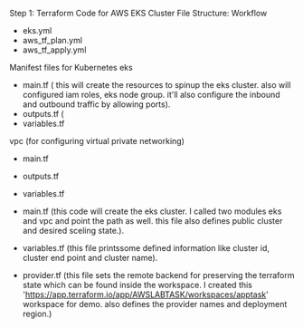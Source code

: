 Step 1: Terraform Code for AWS EKS Cluster
File Structure:
Workflow
 - eks.yml
 - aws_tf_plan.yml
 - aws_tf_apply.yml

Manifest files for Kubernetes
 eks
  - main.tf ( this will create the resources to spinup the eks cluster. also will configured iam roles, eks node group. it'll also configure the inbound and outbound traffic by allowing ports).
  - outputs.tf (
  - variables.tf

vpc (for configuring virtual private networking)
 - main.tf
 - outputs.tf
 - variables.tf


- main.tf (this code will create the eks cluster. I called two modules eks and vpc and point the path as well. this file also defines public cluster and desired sceling state.).
- variables.tf (this file printssome defined information like cluster id, cluster end point and cluster name).
- provider.tf (this file sets the remote backend for preserving the terraform state which can be found inside the workspace. I created this 'https://app.terraform.io/app/AWSLABTASK/workspaces/apptask'  
  workspace for demo. also defines the provider names and deployment region.)

